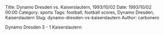 Title: Dynamo Dresden vs. Kaiserslautern, 1993/10/02
Date: 1993/10/02 00:00
Category: sports
Tags: football, football scores, Dynamo Dresden, Kaiserslautern
Slug: dynamo-dresden-vs-kaiserslautern
Author: carbonero


Dynamo Dresden 3 - 1 Kaiserslautern

